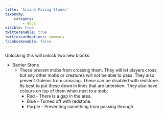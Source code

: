 ```yaml
---
title: 'Arcane Paving Stones'
taxonomy:
    category:
        - docs
visible: true
twitterenable: true
twittercardoptions: summary
facebookenable: false
---
```


Unlocking this will unlock two new blocks:

* Barrier Stone
	* These prevent mobs from crossing them. They will let players cross, but any other mobs or creatures will not be able to pass. They also prevent Golems from crossing. These can be disabled with redstone. Its best to put these down in lines that are unbroken. They also have colours on top of them when next to a mob:
		* Red - There is a gap in the area.
		* Blue - Turned off with redstone.
		* Purple - Preventing something from passing through.


